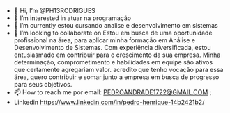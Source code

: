- 👋 Hi, I’m @PH13RODRIGUES
- 👀 I’m interested in atuar na programação
- 🌱 I’m currently estou cursando analise e desenvolvimento em sistemas
- 💞️ I’m looking to collaborate on Estou em busca de uma oportunidade profissional na área, para aplicar minha formação em Análise e Desenvolvimento de Sistemas. Com experiência diversificada, estou entusiasmado em contribuir para o crescimento da sua empresa. Minha determinação, comprometimento e habilidades em equipe são ativos que certamente agregariam valor. acredito que tenho vocação para essa área, quero contribuir e somar junto a empresa em busca de progresso para seus objetivos.
- 📫 How to reach me por email: PEDROANDRADE1722@GMAIL.COM ; 
- Linkedin https://www.linkedin.com/in/pedro-henrique-14b2421b2/

<!---
PH13RODRIGUES/PH13RODRIGUES is a ✨ special ✨ repository because its `README.md` (this file) appears on your GitHub profile.
You can click the Preview link to take a look at your changes.
--->
